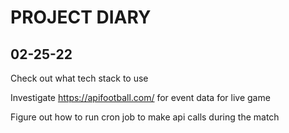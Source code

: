 # PROJECT DIARY

## 02-25-22

Check out what tech stack to use

Investigate https://apifootball.com/ for event data for live game

Figure out how to run cron job to make api calls during the match